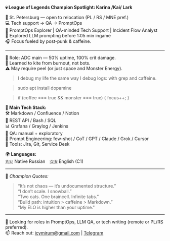 **💀 League of Legends Champion Spotlight: Karina /Kai/ Lark**

📍 St. Petersburg — open to relocation (PL / RS / MNE pref.)  
💻 Tech support → QA → PromptOps  
🧠 PromptOps Explorer | QA-minded Tech Support | Incident Flow Analyst  
🧪 Explored LLM prompting before 1:05 min ingame  
🎧 Focus fueled by post-punk & caffeine.  

---

🧬 Role: ADC main — 50% uptime, 100% crit damage.  
🎯 Learned to kite from burnout, not bots.  
⚠️ May require peel (or just space and Monster Energy).  

> I debug my life the same way I debug logs: with grep and caffeine.  

> sudo apt install dopamine   

> if (coffee === true && monster === true) { focus++; }

 
**🧠 Main Tech Stack:**  
🛠️ Markdown / Confluence / Notion  
📡 REST API / Bash / SQL  
📊 Grafana / Graylog / Jenkins  
🧪 QA: manual + exploratory  
🤖 Prompt Engineering: few-shot / CoT / GPT / Claude / Grok / Cursor  
💼 Tools: Jira, Git, Service Desk
 

🌍 **Languages:**  
🇷🇺 Native Russian 🇬🇧 English (C1) 

---

💬 *Champion Quotes:*  
> “It’s not chaos — it’s undocumented structure.”    
> “I don’t scale. I snowball.”  
> “Two cats. One braincell. Infinite tabs.”  
> “Build path: intuition > caffeine > Markdown.”  
> “My ELO is higher than your uptime."   

---

🚀 Looking for roles in PromptOps, LLM QA, or tech writing (remote or PL/RS preferred).  
📫 Reach out: icymirum@gmail.com | [Telegram](https://t.me/hey_lark)
